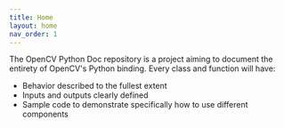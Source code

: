 ```yaml
---
title: Home
layout: home
nav_order: 1
---
```


The OpenCV Python Doc repository is a project aiming to document the entirety of OpenCV's Python binding. Every class and function will have:

- Behavior described to the fullest extent
- Inputs and outputs clearly defined
- Sample code to demonstrate specifically how to use different components
